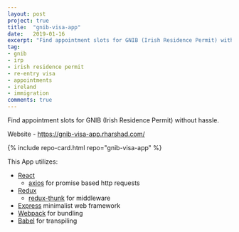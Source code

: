 ```yaml
---
layout: post
project: true
title:  "gnib-visa-app"
date:   2019-01-16
excerpt: "Find appointment slots for GNIB (Irish Residence Permit) without hassle."
tag:
- gnib 
- irp
- irish residence permit
- re-entry visa
- appointments
- ireland
- immigration
comments: true
---
```


Find appointment slots for GNIB (Irish Residence Permit) without hassle.

Website - <a href="https://gnib-visa-app.rharshad.com/">https://gnib-visa-app.rharshad.com/</a>

{% include repo-card.html repo="gnib-visa-app" %}

This App utilizes:
- [React](https://reactjs.org/)
    - [axios](https://www.npmjs.com/package/axios) for promise based http requests
- [Redux](https://redux.js.org/)
    - [redux-thunk](https://www.npmjs.com/package/redux-thunk) for middleware
- [Express](https://www.npmjs.com/package/express) minimalist web framework
- [Webpack](https://webpack.github.io/) for bundling
- [Babel](https://babeljs.io/) for transpiling